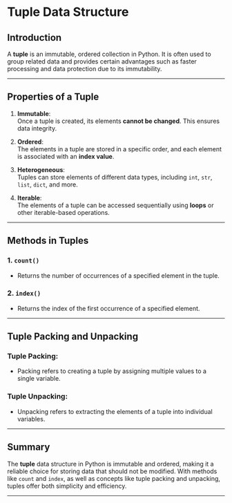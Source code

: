 # Tuple Data Structure

## Introduction

A **tuple** is an immutable, ordered collection in Python. It is often used to group related data and provides certain advantages such as faster processing and data protection due to its immutability.

---

## Properties of a Tuple

1. **Immutable**:  
   Once a tuple is created, its elements **cannot be changed**. This ensures data integrity.

2. **Ordered**:  
   The elements in a tuple are stored in a specific order, and each element is associated with an **index value**.

3. **Heterogeneous**:  
   Tuples can store elements of different data types, including `int`, `str`, `list`, `dict`, and more.

4. **Iterable**:  
   The elements of a tuple can be accessed sequentially using **loops** or other iterable-based operations.

---

## Methods in Tuples

### 1. **`count()`**
   - Returns the number of occurrences of a specified element in the tuple.
   
### 2. **`index()`**
   - Returns the index of the first occurrence of a specified element.
   
---

## Tuple Packing and Unpacking

### **Tuple Packing**:
   - Packing refers to creating a tuple by assigning multiple values to a single variable.
   
### **Tuple Unpacking**:
   - Unpacking refers to extracting the elements of a tuple into individual variables.
   
---

## Summary

The **tuple** data structure in Python is immutable and ordered, making it a reliable choice for storing data that should not be modified. With methods like `count` and `index`, as well as concepts like tuple packing and unpacking, tuples offer both simplicity and efficiency.

---
